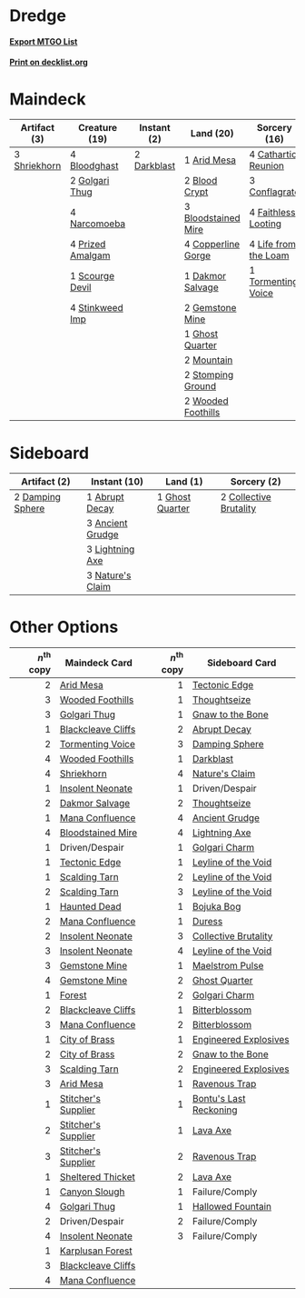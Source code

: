 # Dredge

#### [Export MTGO List](../collection/Dredge/Dredge.txt)
#### [Print on decklist.org](http://decklist.org/?deckmain=1%09Arid%20Mesa%0A2%09Blood%20Crypt%0A4%09Bloodghast%0A3%09Bloodstained%20Mire%0A4%09Cathartic%20Reunion%0A3%09Conflagrate%0A4%09Copperline%20Gorge%0A1%09Dakmor%20Salvage%0A2%09Darkblast%0A4%09Faithless%20Looting%0A2%09Gemstone%20Mine%0A1%09Ghost%20Quarter%0A2%09Golgari%20Thug%0A4%09Life%20from%20the%20Loam%0A2%09Mountain%0A4%09Narcomoeba%0A4%09Prized%20Amalgam%0A1%09Scourge%20Devil%0A3%09Shriekhorn%0A4%09Stinkweed%20Imp%0A2%09Stomping%20Ground%0A1%09Tormenting%20Voice%0A2%09Wooded%20Foothills&deckside=1%09Abrupt%20Decay%0A3%09Ancient%20Grudge%0A2%09Collective%20Brutality%0A2%09Damping%20Sphere%0A1%09Ghost%20Quarter%0A3%09Lightning%20Axe%0A3%09Nature's%20Claim)
# Maindeck

|                                     Artifact (3)                                      |                                       Creature (19)                                       |                                     Instant (2)                                     |                                          Land (20)                                           |                                         Sorcery (16)                                          |
|---------------------------------------------------------------------------------------|-------------------------------------------------------------------------------------------|-------------------------------------------------------------------------------------|----------------------------------------------------------------------------------------------|-----------------------------------------------------------------------------------------------|
|3 [Shriekhorn](http://gatherer.wizards.com/Pages/Card/Details.aspx?multiverseid=213786)|4 [Bloodghast](http://gatherer.wizards.com/Pages/Card/Details.aspx?multiverseid=438648)    |2 [Darkblast](http://gatherer.wizards.com/Pages/Card/Details.aspx?multiverseid=87922)|1 [Arid Mesa](http://gatherer.wizards.com/Pages/Card/Details.aspx?multiverseid=426054)        |4 [Cathartic Reunion](http://gatherer.wizards.com/Pages/Card/Details.aspx?multiverseid=417682) |
|                                                                                       |2 [Golgari Thug](http://gatherer.wizards.com/Pages/Card/Details.aspx?multiverseid=292953)  |                                                                                     |2 [Blood Crypt](http://gatherer.wizards.com/Pages/Card/Details.aspx?multiverseid=405093)      |3 [Conflagrate](http://gatherer.wizards.com/Pages/Card/Details.aspx?multiverseid=114909)       |
|                                                                                       |4 [Narcomoeba](http://gatherer.wizards.com/Pages/Card/Details.aspx?multiverseid=370359)    |                                                                                     |3 [Bloodstained Mire](http://gatherer.wizards.com/Pages/Card/Details.aspx?multiverseid=405094)|4 [Faithless Looting](http://gatherer.wizards.com/Pages/Card/Details.aspx?multiverseid=413670) |
|                                                                                       |4 [Prized Amalgam](http://gatherer.wizards.com/Pages/Card/Details.aspx?multiverseid=410014)|                                                                                     |4 [Copperline Gorge](http://gatherer.wizards.com/Pages/Card/Details.aspx?multiverseid=209408) |4 [Life from the Loam](http://gatherer.wizards.com/Pages/Card/Details.aspx?multiverseid=370398)|
|                                                                                       |1 [Scourge Devil](http://gatherer.wizards.com/Pages/Card/Details.aspx?multiverseid=425936) |                                                                                     |1 [Dakmor Salvage](http://gatherer.wizards.com/Pages/Card/Details.aspx?multiverseid=370456)   |1 [Tormenting Voice](http://gatherer.wizards.com/Pages/Card/Details.aspx?multiverseid=438716)  |
|                                                                                       |4 [Stinkweed Imp](http://gatherer.wizards.com/Pages/Card/Details.aspx?multiverseid=370450) |                                                                                     |2 [Gemstone Mine](http://gatherer.wizards.com/Pages/Card/Details.aspx?multiverseid=4592)      |                                                                                               |
|                                                                                       |                                                                                           |                                                                                     |1 [Ghost Quarter](http://gatherer.wizards.com/Pages/Card/Details.aspx?multiverseid=430470)    |                                                                                               |
|                                                                                       |                                                                                           |                                                                                     |2 [Mountain](http://gatherer.wizards.com/Pages/Card/Details.aspx?multiverseid=439604)         |                                                                                               |
|                                                                                       |                                                                                           |                                                                                     |2 [Stomping Ground](http://gatherer.wizards.com/Pages/Card/Details.aspx?multiverseid=405110)  |                                                                                               |
|                                                                                       |                                                                                           |                                                                                     |2 [Wooded Foothills](http://gatherer.wizards.com/Pages/Card/Details.aspx?multiverseid=405116) |                                                                                               |


# Sideboard

|                                       Artifact (2)                                        |                                       Instant (10)                                        |                                         Land (1)                                         |                                           Sorcery (2)                                           |
|-------------------------------------------------------------------------------------------|-------------------------------------------------------------------------------------------|------------------------------------------------------------------------------------------|-------------------------------------------------------------------------------------------------|
|2 [Damping Sphere](http://gatherer.wizards.com/Pages/Card/Details.aspx?multiverseid=443101)|1 [Abrupt Decay](http://gatherer.wizards.com/Pages/Card/Details.aspx?multiverseid=425971)  |1 [Ghost Quarter](http://gatherer.wizards.com/Pages/Card/Details.aspx?multiverseid=430470)|2 [Collective Brutality](http://gatherer.wizards.com/Pages/Card/Details.aspx?multiverseid=414380)|
|                                                                                           |3 [Ancient Grudge](http://gatherer.wizards.com/Pages/Card/Details.aspx?multiverseid=425913)|                                                                                          |                                                                                                 |
|                                                                                           |3 [Lightning Axe](http://gatherer.wizards.com/Pages/Card/Details.aspx?multiverseid=113567) |                                                                                          |                                                                                                 |
|                                                                                           |3 [Nature's Claim](http://gatherer.wizards.com/Pages/Card/Details.aspx?multiverseid=438743)|                                                                                          |                                                                                                 |


# Other Options

|*n*<sup>th</sup> copy|                                        Maindeck Card                                         |*n*<sup>th</sup> copy|                                         Sideboard Card                                          |
|--------------------:|----------------------------------------------------------------------------------------------|--------------------:|-------------------------------------------------------------------------------------------------|
|                    2|[Arid Mesa](http://gatherer.wizards.com/Pages/Card/Details.aspx?multiverseid=426054)          |                    1|[Tectonic Edge](http://gatherer.wizards.com/Pages/Card/Details.aspx?multiverseid=409575)         |
|                    3|[Wooded Foothills](http://gatherer.wizards.com/Pages/Card/Details.aspx?multiverseid=405116)   |                    1|[Thoughtseize](http://gatherer.wizards.com/Pages/Card/Details.aspx?multiverseid=438676)          |
|                    3|[Golgari Thug](http://gatherer.wizards.com/Pages/Card/Details.aspx?multiverseid=292953)       |                    1|[Gnaw to the Bone](http://gatherer.wizards.com/Pages/Card/Details.aspx?multiverseid=247420)      |
|                    1|[Blackcleave Cliffs](http://gatherer.wizards.com/Pages/Card/Details.aspx?multiverseid=209401) |                    2|[Abrupt Decay](http://gatherer.wizards.com/Pages/Card/Details.aspx?multiverseid=425971)          |
|                    2|[Tormenting Voice](http://gatherer.wizards.com/Pages/Card/Details.aspx?multiverseid=438716)   |                    3|[Damping Sphere](http://gatherer.wizards.com/Pages/Card/Details.aspx?multiverseid=443101)        |
|                    4|[Wooded Foothills](http://gatherer.wizards.com/Pages/Card/Details.aspx?multiverseid=405116)   |                    1|[Darkblast](http://gatherer.wizards.com/Pages/Card/Details.aspx?multiverseid=87922)              |
|                    4|[Shriekhorn](http://gatherer.wizards.com/Pages/Card/Details.aspx?multiverseid=213786)         |                    4|[Nature's Claim](http://gatherer.wizards.com/Pages/Card/Details.aspx?multiverseid=438743)        |
|                    1|[Insolent Neonate](http://gatherer.wizards.com/Pages/Card/Details.aspx?multiverseid=409922)   |                    1|Driven/Despair                                                                                   |
|                    2|[Dakmor Salvage](http://gatherer.wizards.com/Pages/Card/Details.aspx?multiverseid=370456)     |                    2|[Thoughtseize](http://gatherer.wizards.com/Pages/Card/Details.aspx?multiverseid=438676)          |
|                    1|[Mana Confluence](http://gatherer.wizards.com/Pages/Card/Details.aspx?multiverseid=409573)    |                    4|[Ancient Grudge](http://gatherer.wizards.com/Pages/Card/Details.aspx?multiverseid=425913)        |
|                    4|[Bloodstained Mire](http://gatherer.wizards.com/Pages/Card/Details.aspx?multiverseid=405094)  |                    4|[Lightning Axe](http://gatherer.wizards.com/Pages/Card/Details.aspx?multiverseid=113567)         |
|                    1|Driven/Despair                                                                                |                    1|[Golgari Charm](http://gatherer.wizards.com/Pages/Card/Details.aspx?multiverseid=430396)         |
|                    1|[Tectonic Edge](http://gatherer.wizards.com/Pages/Card/Details.aspx?multiverseid=409575)      |                    1|[Leyline of the Void](http://gatherer.wizards.com/Pages/Card/Details.aspx?multiverseid=205013)   |
|                    1|[Scalding Tarn](http://gatherer.wizards.com/Pages/Card/Details.aspx?multiverseid=426069)      |                    2|[Leyline of the Void](http://gatherer.wizards.com/Pages/Card/Details.aspx?multiverseid=205013)   |
|                    2|[Scalding Tarn](http://gatherer.wizards.com/Pages/Card/Details.aspx?multiverseid=426069)      |                    3|[Leyline of the Void](http://gatherer.wizards.com/Pages/Card/Details.aspx?multiverseid=205013)   |
|                    1|[Haunted Dead](http://gatherer.wizards.com/Pages/Card/Details.aspx?multiverseid=414387)       |                    1|[Bojuka Bog](http://gatherer.wizards.com/Pages/Card/Details.aspx?multiverseid=247536)            |
|                    2|[Mana Confluence](http://gatherer.wizards.com/Pages/Card/Details.aspx?multiverseid=409573)    |                    1|[Duress](http://gatherer.wizards.com/Pages/Card/Details.aspx?multiverseid=270465)                |
|                    2|[Insolent Neonate](http://gatherer.wizards.com/Pages/Card/Details.aspx?multiverseid=409922)   |                    3|[Collective Brutality](http://gatherer.wizards.com/Pages/Card/Details.aspx?multiverseid=414380)  |
|                    3|[Insolent Neonate](http://gatherer.wizards.com/Pages/Card/Details.aspx?multiverseid=409922)   |                    4|[Leyline of the Void](http://gatherer.wizards.com/Pages/Card/Details.aspx?multiverseid=205013)   |
|                    3|[Gemstone Mine](http://gatherer.wizards.com/Pages/Card/Details.aspx?multiverseid=4592)        |                    1|[Maelstrom Pulse](http://gatherer.wizards.com/Pages/Card/Details.aspx?multiverseid=370521)       |
|                    4|[Gemstone Mine](http://gatherer.wizards.com/Pages/Card/Details.aspx?multiverseid=4592)        |                    2|[Ghost Quarter](http://gatherer.wizards.com/Pages/Card/Details.aspx?multiverseid=430470)         |
|                    1|[Forest](http://gatherer.wizards.com/Pages/Card/Details.aspx?multiverseid=439605)             |                    2|[Golgari Charm](http://gatherer.wizards.com/Pages/Card/Details.aspx?multiverseid=430396)         |
|                    2|[Blackcleave Cliffs](http://gatherer.wizards.com/Pages/Card/Details.aspx?multiverseid=209401) |                    1|[Bitterblossom](http://gatherer.wizards.com/Pages/Card/Details.aspx?multiverseid=397701)         |
|                    3|[Mana Confluence](http://gatherer.wizards.com/Pages/Card/Details.aspx?multiverseid=409573)    |                    2|[Bitterblossom](http://gatherer.wizards.com/Pages/Card/Details.aspx?multiverseid=397701)         |
|                    1|[City of Brass](http://gatherer.wizards.com/Pages/Card/Details.aspx?multiverseid=370490)      |                    1|[Engineered Explosives](http://gatherer.wizards.com/Pages/Card/Details.aspx?multiverseid=370549) |
|                    2|[City of Brass](http://gatherer.wizards.com/Pages/Card/Details.aspx?multiverseid=370490)      |                    2|[Gnaw to the Bone](http://gatherer.wizards.com/Pages/Card/Details.aspx?multiverseid=247420)      |
|                    3|[Scalding Tarn](http://gatherer.wizards.com/Pages/Card/Details.aspx?multiverseid=426069)      |                    2|[Engineered Explosives](http://gatherer.wizards.com/Pages/Card/Details.aspx?multiverseid=370549) |
|                    3|[Arid Mesa](http://gatherer.wizards.com/Pages/Card/Details.aspx?multiverseid=426054)          |                    1|[Ravenous Trap](http://gatherer.wizards.com/Pages/Card/Details.aspx?multiverseid=197537)         |
|                    1|[Stitcher's Supplier](http://gatherer.wizards.com/Pages/Card/Details.aspx?multiverseid=447257)|                    1|[Bontu's Last Reckoning](http://gatherer.wizards.com/Pages/Card/Details.aspx?multiverseid=430749)|
|                    2|[Stitcher's Supplier](http://gatherer.wizards.com/Pages/Card/Details.aspx?multiverseid=447257)|                    1|[Lava Axe](http://gatherer.wizards.com/Pages/Card/Details.aspx?multiverseid=4348)                |
|                    3|[Stitcher's Supplier](http://gatherer.wizards.com/Pages/Card/Details.aspx?multiverseid=447257)|                    2|[Ravenous Trap](http://gatherer.wizards.com/Pages/Card/Details.aspx?multiverseid=197537)         |
|                    1|[Sheltered Thicket](http://gatherer.wizards.com/Pages/Card/Details.aspx?multiverseid=426950)  |                    2|[Lava Axe](http://gatherer.wizards.com/Pages/Card/Details.aspx?multiverseid=4348)                |
|                    1|[Canyon Slough](http://gatherer.wizards.com/Pages/Card/Details.aspx?multiverseid=426941)      |                    1|Failure/Comply                                                                                   |
|                    4|[Golgari Thug](http://gatherer.wizards.com/Pages/Card/Details.aspx?multiverseid=292953)       |                    1|[Hallowed Fountain](http://gatherer.wizards.com/Pages/Card/Details.aspx?multiverseid=405100)     |
|                    2|Driven/Despair                                                                                |                    2|Failure/Comply                                                                                   |
|                    4|[Insolent Neonate](http://gatherer.wizards.com/Pages/Card/Details.aspx?multiverseid=409922)   |                    3|Failure/Comply                                                                                   |
|                    1|[Karplusan Forest](http://gatherer.wizards.com/Pages/Card/Details.aspx?multiverseid=420922)   |                     |                                                                                                 |
|                    3|[Blackcleave Cliffs](http://gatherer.wizards.com/Pages/Card/Details.aspx?multiverseid=209401) |                     |                                                                                                 |
|                    4|[Mana Confluence](http://gatherer.wizards.com/Pages/Card/Details.aspx?multiverseid=409573)    |                     |                                                                                                 |


